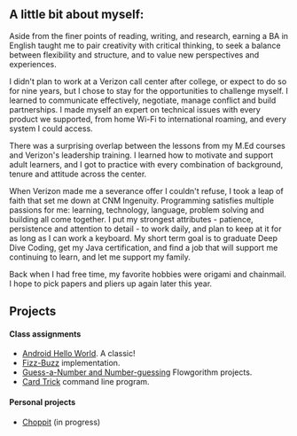 ## A little bit about myself:

Aside from the finer points of reading, writing, and research, earning a BA in English taught me to pair creativity with critical thinking, to seek a balance between flexibility and structure, and to value new perspectives and experiences.

I didn't plan to work at a Verizon call center after college, or expect to do so for nine years, but I chose to stay for the opportunities to challenge myself.  I learned to communicate effectively, negotiate, manage conflict and build partnerships.  I made myself an expert on technical issues with every product we supported, from home Wi-Fi to international roaming, and every system I could access.

There was a surprising overlap between the lessons from my M.Ed courses and Verizon's leadership training. I learned how to motivate and support adult learners, and I got to practice with every combination of background, tenure and attitude across the center.

When Verizon made me a severance offer I couldn't refuse, I took a leap of faith that set me down at CNM Ingenuity.  Programming satisfies multiple passions for me: learning, technology, language, problem solving and building all come together. I put my strongest attributes - patience, persistence and attention to detail - to work daily, and plan to keep at it for as long as I can work a keyboard.  My short term goal is to graduate Deep Dive Coding, get my Java certification, and find a job that will support me continuing to learn, and let me support my family.

Back when I had free time, my favorite hobbies were origami and chainmail.  I hope to pick papers and pliers up again later this year.

## Projects

#### Class assignments

* [Android Hello World](https://github.com/semartinez147/hello-world-android).  A classic!
* [Fizz-Buzz](https://github.com/semartinez147/fizz-buzz) implementation.
* [Guess-a-Number and Number-guessing](https://github.com/semartinez147/guess-number) Flowgorithm projects.
* [Card Trick](https://semartinez147.github.io/cards/) command line program.


#### Personal projects

* [Choppit](https://semartinez147.github.io/choppit) (in progress)